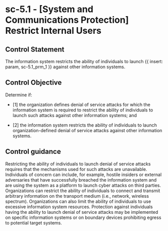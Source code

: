 # sc-5.1 - \[System and Communications Protection\] Restrict Internal Users

## Control Statement

The information system restricts the ability of individuals to launch {{ insert: param, sc-5.1_prm_1 }} against other information systems.

## Control Objective

Determine if:

- \[1\] the organization defines denial of service attacks for which the information system is required to restrict the ability of individuals to launch such attacks against other information systems; and

- \[2\] the information system restricts the ability of individuals to launch organization-defined denial of service attacks against other information systems.

## Control guidance

Restricting the ability of individuals to launch denial of service attacks requires that the mechanisms used for such attacks are unavailable. Individuals of concern can include, for example, hostile insiders or external adversaries that have successfully breached the information system and are using the system as a platform to launch cyber attacks on third parties. Organizations can restrict the ability of individuals to connect and transmit arbitrary information on the transport medium (i.e., network, wireless spectrum). Organizations can also limit the ability of individuals to use excessive information system resources. Protection against individuals having the ability to launch denial of service attacks may be implemented on specific information systems or on boundary devices prohibiting egress to potential target systems.
